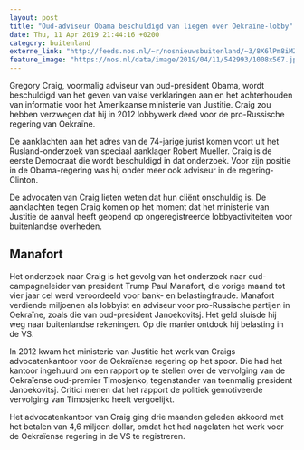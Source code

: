 ```yaml
---
layout: post
title: "Oud-adviseur Obama beschuldigd van liegen over Oekraïne-lobby"
date: Thu, 11 Apr 2019 21:44:16 +0200
category: buitenland
externe_link: "http://feeds.nos.nl/~r/nosnieuwsbuitenland/~3/8X6lPm8iMZ8/2280041"
feature_image: "https://nos.nl/data/image/2019/04/11/542993/1008x567.jpg"
---
```


<p>Gregory Craig, voormalig adviseur van oud-president Obama, wordt beschuldigd van het geven van valse verklaringen aan en het achterhouden van informatie voor het Amerikaanse ministerie van Justitie. Craig zou hebben verzwegen dat hij in 2012 lobbywerk deed voor de pro-Russische regering van Oekraïne.</p>
<p>De aanklachten aan het adres van de 74-jarige jurist komen voort uit het Rusland-onderzoek van speciaal aanklager Robert Mueller. Craig is de eerste Democraat die wordt beschuldigd in dat onderzoek. Voor zijn positie in de Obama-regering was hij onder meer ook adviseur in de regering-Clinton.</p>
<p>De advocaten van Craig lieten weten dat hun cliënt onschuldig is. De aanklachten tegen Craig komen op het moment dat het ministerie van Justitie de aanval heeft geopend op ongeregistreerde lobbyactiviteiten voor buitenlandse overheden.</p>
<h2>Manafort</h2>
<p>Het onderzoek naar Craig is het gevolg van het onderzoek naar oud-campagneleider van president Trump Paul Manafort, die vorige maand tot vier jaar cel werd veroordeeld voor bank- en belastingfraude. Manafort verdiende miljoenen als lobbyist en adviseur voor pro-Russische partijen in Oekraïne, zoals die van oud-president Janoekovitsj. Het geld sluisde hij weg naar buitenlandse rekeningen. Op die manier ontdook hij belasting in de VS.</p>
<p>In 2012 kwam het ministerie van Justitie het werk van Craigs advocatenkantoor voor de Oekraïense regering op het spoor. Die had het kantoor ingehuurd om een rapport op te stellen over de vervolging van de Oekraïense oud-premier Timosjenko, tegenstander van toenmalig president Janoekovitsj. Critici menen dat het rapport de politiek gemotiveerde vervolging van Timosjenko heeft vergoelijkt.</p>
<p>Het advocatenkantoor van Craig ging drie maanden geleden akkoord met het betalen van 4,6 miljoen dollar, omdat het had nagelaten het werk voor de Oekraïense regering in de VS te registreren.</p><img src="http://feeds.feedburner.com/~r/nosnieuwsbuitenland/~4/8X6lPm8iMZ8" height="1" width="1" alt=""/>
